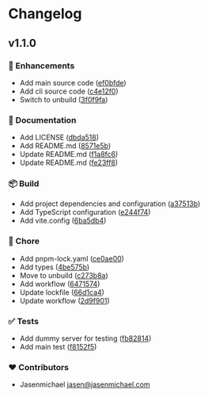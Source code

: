 # Changelog


## v1.1.0


### 🚀 Enhancements

- Add main source code ([ef0bfde](https://github.com/jasenmichael/port-claim/commit/ef0bfde))
- Add cli source code ([c4e12f0](https://github.com/jasenmichael/port-claim/commit/c4e12f0))
- Switch to unbuild ([3f0f9fa](https://github.com/jasenmichael/port-claim/commit/3f0f9fa))

### 📖 Documentation

- Add LICENSE ([dbda518](https://github.com/jasenmichael/port-claim/commit/dbda518))
- Add README.md ([8571e5b](https://github.com/jasenmichael/port-claim/commit/8571e5b))
- Update README.md ([f1a8fc6](https://github.com/jasenmichael/port-claim/commit/f1a8fc6))
- Update README.md ([fe23ff8](https://github.com/jasenmichael/port-claim/commit/fe23ff8))

### 📦 Build

- Add project dependencies and configuration ([a37513b](https://github.com/jasenmichael/port-claim/commit/a37513b))
- Add TypeScript configuration ([e244f74](https://github.com/jasenmichael/port-claim/commit/e244f74))
- Add vite.config ([6ba5db4](https://github.com/jasenmichael/port-claim/commit/6ba5db4))

### 🏡 Chore

- Add pnpm-lock.yaml ([ce0ae00](https://github.com/jasenmichael/port-claim/commit/ce0ae00))
- Add types ([4be575b](https://github.com/jasenmichael/port-claim/commit/4be575b))
- Move to unbuild ([c273b8a](https://github.com/jasenmichael/port-claim/commit/c273b8a))
- Add workflow ([6471574](https://github.com/jasenmichael/port-claim/commit/6471574))
- Update lockfile ([66d1ca4](https://github.com/jasenmichael/port-claim/commit/66d1ca4))
- Update workflow ([2d9f901](https://github.com/jasenmichael/port-claim/commit/2d9f901))

### ✅ Tests

- Add dummy server for testing ([fb82814](https://github.com/jasenmichael/port-claim/commit/fb82814))
- Add main test ([f8152f5](https://github.com/jasenmichael/port-claim/commit/f8152f5))

### ❤️ Contributors

- Jasenmichael <jasen@jasenmichael.com>

